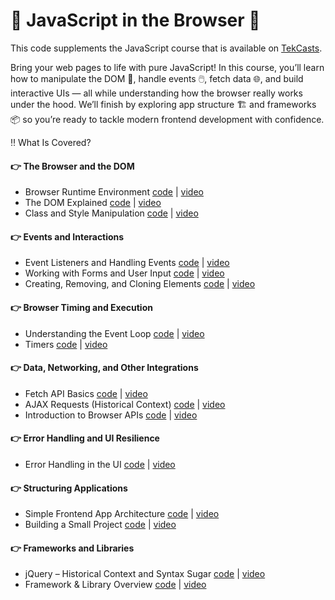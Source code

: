 # 🚀 JavaScript in the Browser 🚀

This code supplements the JavaScript course that is available on [TekCasts](https://tekcasts.com).

Bring your web pages to life with pure JavaScript! In this course, you’ll learn how to manipulate the DOM 🌳, handle events 🖱️, fetch data 🌐, and build interactive UIs — all while understanding how the browser really works under the hood. We’ll finish by exploring app structure 🏗️ and frameworks 📦 so you’re ready to tackle modern frontend development with confidence.

‼️ What Is Covered?

#### 👉 The Browser and the DOM

- Browser Runtime Environment [code](code/video_01/index.html) | [video](https://tekcasts.com)
- The DOM Explained [code](code/video_02/index.html) | [video](https://tekcasts.com)
- Class and Style Manipulation [code](code/video_03/index.html) | [video](https://tekcasts.com)

#### 👉 Events and Interactions

- Event Listeners and Handling Events [code](code/video_04/indexindex.html) | [video](https://tekcasts.com)
- Working with Forms and User Input [code](code/video_05/index.html) | [video](https://tekcasts.com)
- Creating, Removing, and Cloning Elements [code](code/video_06/index.html) | [video](https://tekcasts.com)

#### 👉 Browser Timing and Execution

- Understanding the Event Loop [code](code/video_07/index.html) | [video](https://tekcasts.com)
- Timers [code](code/video_08/index.html) | [video](https://tekcasts.com)

#### 👉 Data, Networking, and Other Integrations

- Fetch API Basics [code](code/video_09/index.html) | [video](https://tekcasts.com)
- AJAX Requests (Historical Context) [code](code/video_10/index.html) | [video](https://tekcasts.com)
- Introduction to Browser APIs [code](code/video_11/index.html) | [video](https://tekcasts.com)

#### 👉 Error Handling and UI Resilience

- Error Handling in the UI [code](code/video_12/index.html) | [video](https://tekcasts.com)

#### 👉 Structuring Applications

- Simple Frontend App Architecture [code](code/video_13/index.html) | [video](https://tekcasts.com)
- Building a Small Project [code](code/video_14/index.html) | [video](https://tekcasts.com)

#### 👉 Frameworks and Libraries

- jQuery – Historical Context and Syntax Sugar [code](code/video_15/index.html) | [video](https://tekcasts.com)
- Framework & Library Overview [code](code/video_16/index.html) | [video](https://tekcasts.com)
